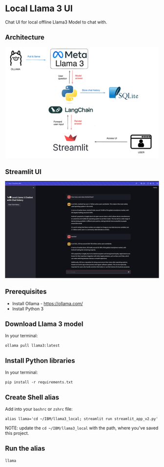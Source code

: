 # Local Llama 3 UI
Chat UI for local offline Llama3 Model to chat with.

## Architecture
![Alt text](architecture_solution.png?raw=true "Architecture")

## Streamlit UI
![Alt text](llama3_streamlit.png?raw=true "Streamlit UI")

## Prerequisites
- Install Ollama - https://ollama.com/
- Install Python 3

## Download Llama 3 model 
In your terminal:

  `ollama pull llama3:latest`

## Install Python libraries
In your terminal:

  `pip install -r requirements.txt`

## Create Shell alias
Add into your `bashrc` or `zshrc` file:

  `alias llama='cd ~/IBM/llama3_local; streamlit run streamlit_app_v2.py'`

NOTE: update the `cd ~/IBM/llama3_local` with the path, where you've saved this project.

## Run the alias

  `llama`
